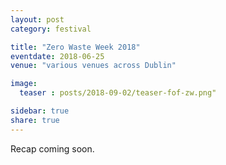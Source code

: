 ```yaml
---
layout: post
category: festival

title: "Zero Waste Week 2018"
eventdate: 2018-06-25
venue: "various venues across Dublin"

image:
  teaser : posts/2018-09-02/teaser-fof-zw.png"

sidebar: true
share: true
---
```


Recap coming soon.
